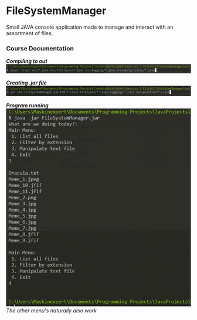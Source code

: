 # FileSystemManager

Small JAVA console application made to manage and interact with an assortment of files. 

### Course Documentation

***Compiling to out***
![compiling to out](https://github.com/Maskinexpert/FileSystemManager/blob/main/screenshots/Screenshot%202021-01-25%20221225.png?raw=true)

***Creating .jar file***
![jar Showcase](https://github.com/Maskinexpert/FileSystemManager/blob/main/screenshots/Screenshot%202021-01-25%20221140.png?raw=true)

***Program running***
![Running Program](https://github.com/Maskinexpert/FileSystemManager/blob/main/screenshots/Screenshot%202021-01-25%20221003.png?raw=true)
*The other menu's naturally also work*
